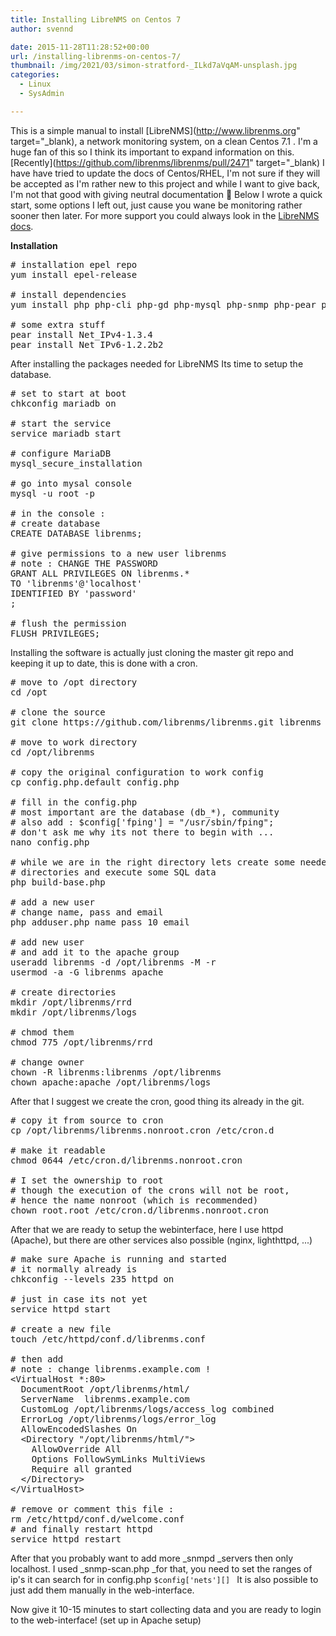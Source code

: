 ```yaml
---
title: Installing LibreNMS on Centos 7
author: svennd

date: 2015-11-28T11:28:52+00:00
url: /installing-librenms-on-centos-7/
thumbnail: /img/2021/03/simon-stratford-_ILkd7aVqAM-unsplash.jpg
categories:
  - Linux
  - SysAdmin

---
```

This is a simple manual to install [LibreNMS](http://www.librenms.org" target="_blank), a network monitoring system, on a clean Centos 7.1 . I'm a huge fan of this so I think its important to expand information on this. [Recently](https://github.com/librenms/librenms/pull/2471" target="_blank) I have have tried to update the docs of Centos/RHEL, I'm not sure if they will be accepted as I'm rather new to this project and while I want to give back, I'm not that good with giving neutral documentation 🙂 Below I wrote a quick start, some options I left out, just cause you wane be monitoring rather sooner then later. For more support you could always look in the [LibreNMS docs][1].

**Installation**

<pre class="EnlighterJSRAW" data-enlighter-language="shell" data-enlighter-linenumbers="false"># installation epel repo
yum install epel-release

# install dependencies
yum install php php-cli php-gd php-mysql php-snmp php-pear php-curl httpd net-snmp graphviz graphviz-php mariadb jwhois nmap mtr rrdtool MySQL-python net-snmp-utils php-mcrypt fping git mariadb-server

# some extra stuff
pear install Net_IPv4-1.3.4
pear install Net_IPv6-1.2.2b2</pre>

After installing the packages needed for LibreNMS Its time to setup the database.

<pre class="EnlighterJSRAW" data-enlighter-language="shell" data-enlighter-linenumbers="false"># set to start at boot
chkconfig mariadb on

# start the service
service mariadb start

# configure MariaDB
mysql_secure_installation

# go into mysal console
mysql -u root -p

# in the console :
# create database
CREATE DATABASE librenms;

# give permissions to a new user librenms
# note : CHANGE THE PASSWORD
GRANT ALL PRIVILEGES ON librenms.*
TO 'librenms'@'localhost'
IDENTIFIED BY 'password'
;

# flush the permission
FLUSH PRIVILEGES;</pre>

Installing the software is actually just cloning the master git repo and keeping it up to date, this is done with a cron.

<pre class="EnlighterJSRAW" data-enlighter-linenumbers="false" data-enlighter-language="shell"># move to /opt directory
cd /opt

# clone the source
git clone https://github.com/librenms/librenms.git librenms

# move to work directory
cd /opt/librenms

# copy the original configuration to work config
cp config.php.default config.php

# fill in the config.php
# most important are the database (db_*), community
# also add : $config['fping'] = "/usr/sbin/fping"; 
# don't ask me why its not there to begin with ... 
nano config.php

# while we are in the right directory lets create some needed
# directories and execute some SQL data
php build-base.php

# add a new user
# change name, pass and email
php adduser.php name pass 10 email

# add new user
# and add it to the apache group
useradd librenms -d /opt/librenms -M -r
usermod -a -G librenms apache

# create directories
mkdir /opt/librenms/rrd 
mkdir /opt/librenms/logs

# chmod them
chmod 775 /opt/librenms/rrd

# change owner
chown -R librenms:librenms /opt/librenms
chown apache:apache /opt/librenms/logs</pre>

After that I suggest we create the cron, good thing its already in the git.

<pre class="EnlighterJSRAW" data-enlighter-language="shell" data-enlighter-linenumbers="false"># copy it from source to cron
cp /opt/librenms/librenms.nonroot.cron /etc/cron.d

# make it readable
chmod 0644 /etc/cron.d/librenms.nonroot.cron

# I set the ownership to root
# though the execution of the crons will not be root,
# hence the name nonroot (which is recommended)
chown root.root /etc/cron.d/librenms.nonroot.cron</pre>

After that we are ready to setup the webinterface, here I use httpd (Apache), but there are other services also possible (nginx, lighthttpd, ...)

<pre class="EnlighterJSRAW" data-enlighter-language="shell" data-enlighter-linenumbers="false"># make sure Apache is running and started
# it normally already is
chkconfig --levels 235 httpd on

# just in case its not yet
service httpd start

# create a new file
touch /etc/httpd/conf.d/librenms.conf

# then add 
# note : change librenms.example.com !
&lt;VirtualHost *:80&gt;
  DocumentRoot /opt/librenms/html/
  ServerName  librenms.example.com
  CustomLog /opt/librenms/logs/access_log combined
  ErrorLog /opt/librenms/logs/error_log
  AllowEncodedSlashes On
  &lt;Directory "/opt/librenms/html/"&gt;
    AllowOverride All
    Options FollowSymLinks MultiViews
    Require all granted
  &lt;/Directory&gt;
&lt;/VirtualHost&gt;

# remove or comment this file :
rm /etc/httpd/conf.d/welcome.conf
# and finally restart httpd
service httpd restart</pre>

After that you probably want to add more _snmpd _servers then only localhost. I used _snmp-scan.php _for that, you need to set the ranges of ip's it can search for in config.php <code class="EnlighterJSRAW" data-enlighter-language="null">$config['nets'][] </code> It is also possible to just add them manually in the web-interface.

Now give it 10-15 minutes to start collecting data and you are ready to login to the web-interface! (set up in Apache setup)

 [1]: http://docs.librenms.org